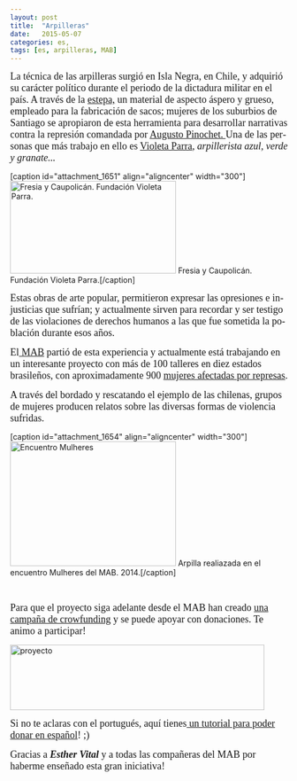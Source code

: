 ```yaml
---
layout: post
title:  "Arpilleras"
date:   2015-05-07
categories: es,  
tags: [es, arpilleras, MAB]
---
```

<span style="font-family:Ubuntu Light;"><span style="font-size:large;"><span lang="es-EC">La técnica de las arpilleras surgió en Isla Negra, en Chile, y adquirió su carácter político durante el periodo de la dictadura militar en el país. A través de la <a title="Estepa" href="https://es.wikipedia.org/wiki/Cistus">estepa,</a> un material de aspecto áspero y grueso, empleado para la fabricación de sacos; mujeres de los suburbios de Santiago se apropiaron de esta herramienta para desarrollar narrativas contra la represión comandada por <a title="Pinochet" href="https://www.es.amnesty.org/temas/justicia-internacional/contra-la-impunidad-de-los-crimenes-internacionales/jurisdiccion-universal/el-caso-pinochet/" target="_blank">Augusto Pinochet.  </a>Una de las personas que más trabajo en ello es <a title="Violeta Parra" href="http://www.violetaparra.cl/" target="_blank">Violeta Parra</a>, <em>arpillerista azul, verde y granate...</em>
</span></span></span>

[caption id="attachment_1651" align="aligncenter" width="300"]<a href="https://izaroblog.files.wordpress.com/2015/05/violeta-parra.jpg"><img class="size-medium wp-image-1651" src="https://izaroblog.files.wordpress.com/2015/05/violeta-parra.jpg?w=300" alt="Fresia y Caupolicán. Fundación Violeta Parra." width="300" height="167" /></a> Fresia y Caupolicán. Fundación Violeta Parra.[/caption]

<!--more-->

<span style="font-family:Ubuntu Light;"><span style="font-size:large;"><span lang="es-EC">Estas obras de arte popular, permitieron expresar las opresiones e injusticias que sufrían; y actualmente sirven para recordar y ser testigo de las violaciones de derechos humanos a las que fue sometida la población durante esos años. </span></span></span>

<span style="font-family:Ubuntu Light;"><span style="font-size:large;">El<a title="MAB" href="http://www.mabnacional.org.br/" target="_blank"> MAB</a> partió de esta experiencia y actualmente está trabajando en un interesante proyecto con más de 100 talleres en diez estados brasileños, con aproximadamente 900 <a title="Mujeres afectadas represas" href="http://www.mundubat.org/archivos/201205/represasweb.pdf?1" target="_blank">mujeres afectadas por represas</a>.
</span></span>

<span style="font-family:Ubuntu Light;"><span style="font-size:large;">A través del bordado y rescatando el ejemplo de las chilenas, grupos de mujeres producen relatos sobre las diversas formas de violencia sufridas.</span></span>

[caption id="attachment_1654" align="aligncenter" width="300"]<a href="http://arpilleras.wix.com/ofilme#!sobre/c10fk"><img class="wp-image-1654 size-medium" src="https://izaroblog.files.wordpress.com/2015/05/17035136497_5943325aa8_o.jpg?w=300" alt="Encuentro Mulheres" width="300" height="225" /></a> Arpilla realiazada en el encuentro Mulheres del MAB. 2014.[/caption]

&nbsp;

<span style="font-family:Ubuntu Light;"><span style="font-size:large;">Para que el proyecto siga adelante desde el MAB han creado <a title="Proyecto" href="http://arpilleras.wix.com/ofilme" target="_blank">una campaña de crowfunding</a> y se puede apoyar con donaciones. Te animo a participar! </span></span>

<a href="http://arpilleras.wix.com/ofilme"><img class="aligncenter  wp-image-1655" src="https://izaroblog.files.wordpress.com/2015/05/proyecto.jpeg?w=300" alt="proyecto" width="460" height="118" /></a>

<span style="font-family:Ubuntu Light;"><span style="font-size:large;">Si no te aclaras con el portugués, aquí tienes<a title="Tutorial" href="http://www.youtube.com/watch?v=hGPEYOhvsLU" target="_blank"> un tutorial para poder donar en español</a>! ;) </span></span>

<span style="font-family:Ubuntu Light;"><span style="font-size:large;">Gracias a <em><strong>Esther Vital</strong></em> y a todas las compañeras del MAB por haberme enseñado esta gran iniciativa!</span></span>